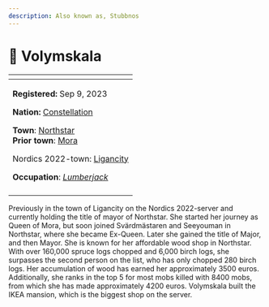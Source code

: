 ```yaml
---
description: Also known as, Stubbnos
---
```


# 👤 Volymskala

<table data-view="cards"><thead><tr><th></th></tr></thead><tbody><tr><td><p><strong>Registered:</strong> Sep 9, 2023</p><p><strong>Nation:</strong> <a href="../nations/constellation.md">Constellation</a></p><p><strong>Town</strong>: <a href="../towns/northstar/">Northstar</a><br><strong>Prior town</strong>: <a href="../towns/mora.md">Mora</a></p><p>Nordics 2022-town: <a href="../../../server-dates/the-2022-nordics-server/ligancity.md">Ligancity</a></p><p><strong>Occupation</strong>: <a href="broken-reference"><em>Lumberjack</em></a></p></td></tr><tr><td><img src="../../../.gitbook/assets/Volymskala-skin.png" alt=""></td></tr></tbody></table>

Previously in the town of Ligancity on the Nordics 2022-server and currently holding the title of mayor of Northstar. She started her journey as Queen of Mora, but soon joined Svärdmästaren and Seeyouman in Northstar, where she became Ex-Queen. Later she gained the title of Major, and then Mayor. She is known for her affordable wood shop in Northstar. With over 160,000 spruce logs chopped and 6,000 birch logs, she surpasses the second person on the list, who has only chopped 280 birch logs. Her accumulation of wood has earned her approximately 3500 euros. Additionally, she ranks in the top 5 for most mobs killed with 8400 mobs, from which she has made approximately 4200 euros. Volymskala built the IKEA mansion, which is the biggest shop on the server.
